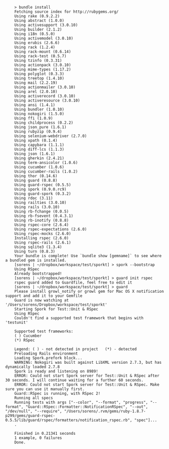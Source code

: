         > bundle install
        Fetching source index for http://rubygems.org/
        Using rake (0.9.2.2) 
        Using abstract (1.0.0) 
        Using activesupport (3.0.10) 
        Using builder (2.1.2) 
        Using i18n (0.5.0) 
        Using activemodel (3.0.10) 
        Using erubis (2.6.6) 
        Using rack (1.2.4) 
        Using rack-mount (0.6.14) 
        Using rack-test (0.5.7) 
        Using tzinfo (0.3.31) 
        Using actionpack (3.0.10) 
        Using mime-types (1.17.2) 
        Using polyglot (0.3.3) 
        Using treetop (1.4.10) 
        Using mail (2.2.19) 
        Using actionmailer (3.0.10) 
        Using arel (2.0.10) 
        Using activerecord (3.0.10) 
        Using activeresource (3.0.10) 
        Using ansi (1.4.1) 
        Using bundler (1.0.10) 
        Using nokogiri (1.5.0) 
        Using ffi (1.0.9) 
        Using childprocess (0.2.2) 
        Using json_pure (1.6.1) 
        Using rubyzip (0.9.4) 
        Using selenium-webdriver (2.7.0) 
        Using xpath (0.1.4) 
        Using capybara (1.1.1) 
        Using diff-lcs (1.1.3) 
        Using json (1.6.1) 
        Using gherkin (2.4.21) 
        Using term-ansicolor (1.0.6) 
        Using cucumber (1.0.6) 
        Using cucumber-rails (1.0.2) 
        Using thor (0.14.6) 
        Using guard (0.8.8) 
        Using guard-rspec (0.5.5) 
        Using spork (0.9.0.rc9) 
        Using guard-spork (0.3.2) 
        Using rdoc (3.11) 
        Using railties (3.0.10) 
        Using rails (3.0.10) 
        Using rb-fchange (0.0.5) 
        Using rb-fsevent (0.4.3.1) 
        Using rb-inotify (0.8.8) 
        Using rspec-core (2.6.4) 
        Using rspec-expectations (2.6.0) 
        Using rspec-mocks (2.6.0) 
        Installing rspec (2.6.0) 
        Using rspec-rails (2.6.1) 
        Using sqlite3 (1.3.4) 
        Using turn (0.8.3) 
        Your bundle is complete! Use `bundle show [gemname]` to see where a bundled gem is installed.
        [sorens | ~/dropbox/workspace/test/sporkt] > spork --bootstrap
        Using RSpec
        Already bootstrapped!
        [sorens | ~/dropbox/workspace/test/sporkt] > guard init rspec
        rspec guard added to Guardfile, feel free to edit it
        [sorens | ~/dropbox/workspace/test/sporkt] > guard
        Please install growl_notify or growl gem for Mac OS X notification support and add it to your Gemfile
        Guard is now watching at '/Users/sorens/Dropbox/workspace/test/sporkt'
        Starting Spork for Test::Unit & RSpec 
        Using RSpec
        Couldn't find a supported test framework that begins with 'testunit'

        Supported test frameworks:
        ( ) Cucumber
        (*) RSpec

        Legend: ( ) - not detected in project   (*) - detected
        Preloading Rails environment
        Loading Spork.prefork block...
        WARNING: Nokogiri was built against LibXML version 2.7.3, but has dynamically loaded 2.7.8
        Spork is ready and listening on 8989!
        ERROR: Could not start Spork server for Test::Unit & RSpec after 30 seconds. I will continue waiting for a further 60 seconds.
        ERROR: Could not start Spork server for Test::Unit & RSpec. Make sure you can use it manually first.
        Guard::RSpec is running, with RSpec 2!
        Running all specs
        Running tests with args ["--color", "--format", "progress", "--format", "Guard::RSpec::Formatter::NotificationRSpec", "--out", "/dev/null", "--require", "/Users/sorens/.rvm/gems/ruby-1.8.7-p299/gems/guard-rspec-0.5.5/lib/guard/rspec/formatters/notification_rspec.rb", "spec"]...
        .

        Finished in 0.21341 seconds
        1 example, 0 failures
        Done.

